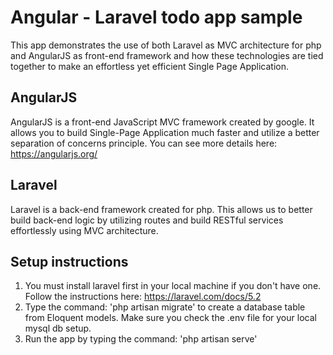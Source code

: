 # Angular - Laravel todo app sample

This app demonstrates the use of both Laravel as MVC architecture for php and AngularJS as front-end framework and how these technologies are tied together to make an effortless yet efficient Single Page Application.

## AngularJS

AngularJS is a front-end JavaScript MVC framework created by google. It allows you to build Single-Page Application much faster and utilize a better separation of concerns principle. You can see more details here: https://angularjs.org/

## Laravel

Laravel is a back-end framework created for php. This allows us to better build back-end logic by utilizing routes and build RESTful services effortlessly using MVC architecture. 

## Setup instructions

1. You must install laravel first in your local machine if you don't have one. Follow the instructions here:  https://laravel.com/docs/5.2
2. Type the command: 'php artisan migrate' to create a database table from Eloquent models. Make sure you check the .env file for your local mysql db setup.
3. Run the app by typing the command: 'php artisan serve'